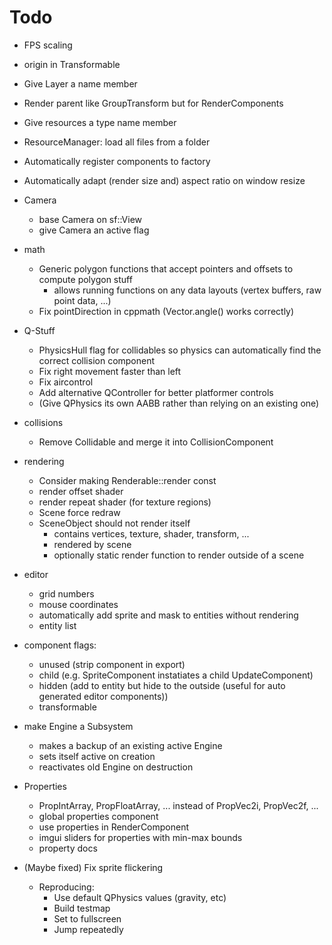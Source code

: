 # Todo

* FPS scaling
* origin in Transformable
* Give Layer a name member
* Render parent like GroupTransform but for RenderComponents
* Give resources a type name member
* ResourceManager: load all files from a folder
* Automatically register components to factory
* Automatically adapt (render size and) aspect ratio on window resize

* Camera
  * base Camera on sf::View
  * give Camera an active flag

* math
  * Generic polygon functions that accept pointers and offsets to compute polygon stuff
    * allows running functions on any data layouts (vertex buffers, raw point data, ...)
  * Fix pointDirection in cppmath (Vector.angle() works correctly)

* Q-Stuff
  * PhysicsHull flag for collidables so physics can automatically find the correct collision component
  * Fix right movement faster than left
  * Fix aircontrol
  * Add alternative QController for better platformer controls
  * (Give QPhysics its own AABB rather than relying on an existing one)

* collisions
  * Remove Collidable and merge it into CollisionComponent

* rendering
  * Consider making Renderable::render const
  * render offset shader
  * render repeat shader (for texture regions)
  * Scene force redraw
  * SceneObject should not render itself
    * contains vertices, texture, shader, transform, ...
    * rendered by scene
    * optionally static render function to render outside of a scene

* editor
  * grid numbers
  * mouse coordinates
  * automatically add sprite and mask to entities without rendering
  * entity list

* component flags:
  * unused (strip component in export)
  * child (e.g. SpriteComponent instatiates a child UpdateComponent)
  * hidden (add to entity but hide to the outside (useful for auto generated editor components))
  * transformable

* make Engine a Subsystem
  * makes a backup of an existing active Engine
  * sets itself active on creation
  * reactivates old Engine on destruction

* Properties
  * PropIntArray, PropFloatArray, ... instead of PropVec2i, PropVec2f, ...
  * global properties component
  * use properties in RenderComponent
  * imgui sliders for properties with min-max bounds
  * property docs


* (Maybe fixed) Fix sprite flickering
  * Reproducing:
    * Use default QPhysics values (gravity, etc)
    * Build testmap
    * Set to fullscreen
    * Jump repeatedly
